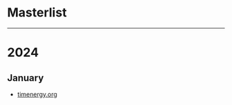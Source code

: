 # Masterlist
---
# 2024
## January
- [timenergy.org](https://oddfeed.github.io/bookclub/timenergy.html)

